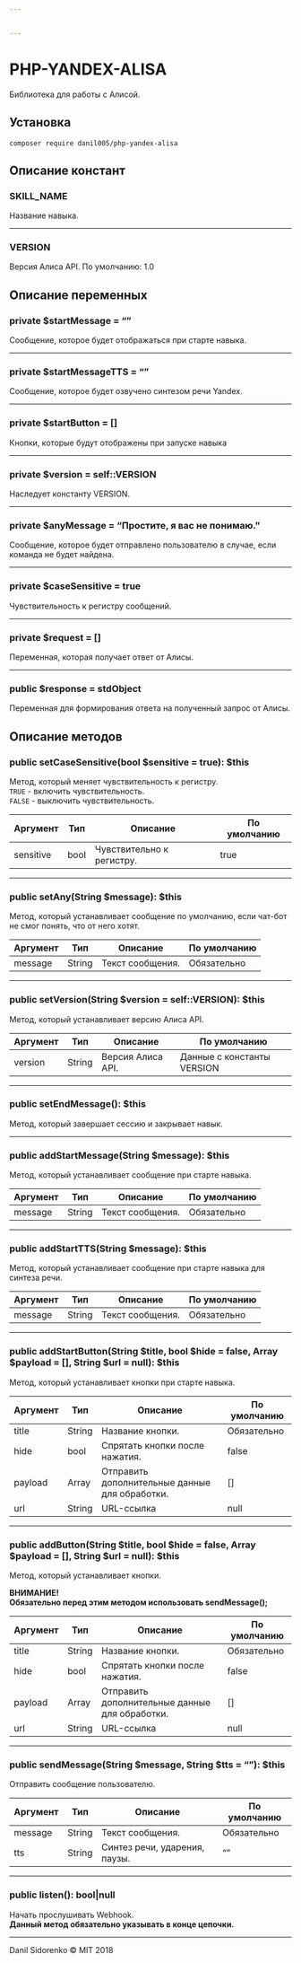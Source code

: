 ```yaml
---


---
```


<h1 id="php-yandex-alisa">PHP-YANDEX-ALISA</h1>
<p>Библиотека для работы с Алисой.</p>
<h2 id="установка">Установка</h2>
<pre><code>composer require danil005/php-yandex-alisa
</code></pre>
<h2 id="описание-констант">Описание констант</h2>
<h3 id="skill_name">SKILL_NAME</h3>
<p>Название навыка.</p>
<hr>
<h3 id="version">VERSION</h3>
<p>Версия Алиса API. По умолчанию: 1.0</p>
<h2 id="описание-переменных">Описание переменных</h2>
<h3 id="private-startmessage--">private $startMessage = “”</h3>
<p>Сообщение, которое будет отображаться при старте навыка.</p>
<hr>
<h3 id="private-startmessagetts--">private $startMessageTTS = “”</h3>
<p>Сообщение, которое будет озвучено синтезом речи Yandex.</p>
<hr>
<h3 id="private-startbutton--">private $startButton = []</h3>
<p>Кнопки, которые будут отображены при запуске навыка</p>
<hr>
<h3 id="private-version--selfversion">private $version = self::VERSION</h3>
<p>Наследует константу VERSION.</p>
<hr>
<h3 id="private-anymessage---простите-я-вас-не-понимаю.">private $anyMessage  = “Простите, я вас не понимаю.”</h3>
<p>Сообщение, которое будет отправлено пользователю в случае, если команда не будет найдена.</p>
<hr>
<h3 id="private-casesensitive--true">private $caseSensitive = true</h3>
<p>Чувствительность к регистру сообщений.</p>
<hr>
<h3 id="private-request--">private $request = []</h3>
<p>Переменная, которая получает ответ от Алисы.</p>
<hr>
<h3 id="public-response--stdobject">public $response = stdObject</h3>
<p>Переменная для формирования ответа на полученный запрос от Алисы.</p>
<h2 id="описание-методов">Описание методов</h2>
<h3 id="public-setcasesensitivebool-sensitive--true-this">public setCaseSensitive(bool $sensitive = true): $this</h3>
<p>Метод, который меняет чувствительность к регистру.<br>
<code>TRUE</code> - включить чувствительность.<br>
<code>FALSE</code> - выключить чувствительность.</p>

<table>
<thead>
<tr>
<th>Аргумент</th>
<th>Тип</th>
<th>Описание</th>
<th>По умолчанию</th>
</tr>
</thead>
<tbody>
<tr>
<td>sensitive</td>
<td>bool</td>
<td>Чувствительно к регистру.</td>
<td>true</td>
</tr>
</tbody>
</table><hr>
<h3 id="public-setanystring-message-this">public setAny(String $message): $this</h3>
<p>Метод, который устанавливает сообщение по умолчанию, если чат-бот не смог понять, что от него хотят.</p>

<table>
<thead>
<tr>
<th>Аргумент</th>
<th>Тип</th>
<th>Описание</th>
<th>По умолчанию</th>
</tr>
</thead>
<tbody>
<tr>
<td>message</td>
<td>String</td>
<td>Текст сообщения.</td>
<td>Обязательно</td>
</tr>
</tbody>
</table><hr>
<h3 id="public-setversionstring-version--selfversion-this">public setVersion(String $version = self::VERSION): $this</h3>
<p>Метод, который устанавливает версию Алиса API.</p>

<table>
<thead>
<tr>
<th>Аргумент</th>
<th>Тип</th>
<th>Описание</th>
<th>По умолчанию</th>
</tr>
</thead>
<tbody>
<tr>
<td>version</td>
<td>String</td>
<td>Версия Алиса API.</td>
<td>Данные с константы VERSION</td>
</tr>
</tbody>
</table><hr>
<h3 id="public-setendmessage-this">public setEndMessage(): $this</h3>
<p>Метод, который завершает сессию и закрывает навык.</p>
<hr>
<h3 id="public-addstartmessagestring-message-this">public addStartMessage(String $message): $this</h3>
<p>Метод, который устанавливает сообщение при старте навыка.</p>

<table>
<thead>
<tr>
<th>Аргумент</th>
<th>Тип</th>
<th>Описание</th>
<th>По умолчанию</th>
</tr>
</thead>
<tbody>
<tr>
<td>message</td>
<td>String</td>
<td>Текст сообщения.</td>
<td>Обязательно</td>
</tr>
</tbody>
</table><hr>
<h3 id="public-addstartttsstring-message-this">public addStartTTS(String $message): $this</h3>
<p>Метод, который устанавливает сообщение при старте навыка для синтеза речи.</p>

<table>
<thead>
<tr>
<th>Аргумент</th>
<th>Тип</th>
<th>Описание</th>
<th>По умолчанию</th>
</tr>
</thead>
<tbody>
<tr>
<td>message</td>
<td>String</td>
<td>Текст сообщения.</td>
<td>Обязательно</td>
</tr>
</tbody>
</table><hr>
<h3 id="public-addstartbuttonstring-title-bool-hide--false-array-payload---string-url--null-this">public addStartButton(String $title, bool $hide = false, Array $payload = [], String $url = null): $this</h3>
<p>Метод, который устанавливает кнопки при старте навыка.</p>

<table>
<thead>
<tr>
<th>Аргумент</th>
<th>Тип</th>
<th>Описание</th>
<th>По умолчанию</th>
</tr>
</thead>
<tbody>
<tr>
<td>title</td>
<td>String</td>
<td>Название кнопки.</td>
<td>Обязательно</td>
</tr>
<tr>
<td>hide</td>
<td>bool</td>
<td>Спрятать кнопки после нажатия.</td>
<td>false</td>
</tr>
<tr>
<td>payload</td>
<td>Array</td>
<td>Отправить дополнительные данные для обработки.</td>
<td>[]</td>
</tr>
<tr>
<td>url</td>
<td>String</td>
<td>URL-ссылка</td>
<td>null</td>
</tr>
</tbody>
</table><hr>
<h3 id="public-addbuttonstring-title-bool-hide--false-array-payload---string-url--null-this">public addButton(String $title, bool $hide = false, Array $payload = [], String $url = null): $this</h3>
<p>Метод, который устанавливает кнопки.</p>
<p><strong>ВНИМАНИЕ!</strong><br>
<strong>Обязательно перед этим методом использовать sendMessage();</strong></p>

<table>
<thead>
<tr>
<th>Аргумент</th>
<th>Тип</th>
<th>Описание</th>
<th>По умолчанию</th>
</tr>
</thead>
<tbody>
<tr>
<td>title</td>
<td>String</td>
<td>Название кнопки.</td>
<td>Обязательно</td>
</tr>
<tr>
<td>hide</td>
<td>bool</td>
<td>Спрятать кнопки после нажатия.</td>
<td>false</td>
</tr>
<tr>
<td>payload</td>
<td>Array</td>
<td>Отправить дополнительные данные для обработки.</td>
<td>[]</td>
</tr>
<tr>
<td>url</td>
<td>String</td>
<td>URL-ссылка</td>
<td>null</td>
</tr>
</tbody>
</table><hr>
<h3 id="public-sendmessagestring-message-string-tts---this">public sendMessage(String $message, String $tts = “”): $this</h3>
<p>Отправить сообщение пользователю.</p>

<table>
<thead>
<tr>
<th>Аргумент</th>
<th>Тип</th>
<th>Описание</th>
<th>По умолчанию</th>
</tr>
</thead>
<tbody>
<tr>
<td>message</td>
<td>String</td>
<td>Текст сообщения.</td>
<td>Обязательно</td>
</tr>
<tr>
<td>tts</td>
<td>String</td>
<td>Синтез речи, ударения, паузы.</td>
<td>“”</td>
</tr>
</tbody>
</table><hr>
<h3 id="public-listen-boolnull">public listen(): bool|null</h3>
<p>Начать прослушивать Webhook.<br>
<strong>Данный метод обязательно указывать в конце цепочки.</strong></p>
<hr>
<p>Danil Sidorenko © MIT 2018</p>

